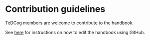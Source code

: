 # Contribution guidelines

TeDCog members are welcome to contribute to the handbook. 

See [here](https://github.com/TeDCog/handbook/blob/main/book/guide/contributing.md) for instructions on how to edit the handbook using GitHub.

